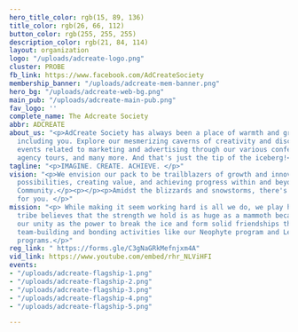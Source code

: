 ```yaml
---
hero_title_color: rgb(15, 89, 136)
title_color: rgb(26, 66, 112)
button_color: rgb(255, 255, 255)
description_color: rgb(21, 84, 114)
layout: organization
logo: "/uploads/adcreate-logo.png"
cluster: PROBE
fb_link: https://www.facebook.com/AdCreateSociety
membership_banner: "/uploads/adcreate-mem-banner.png"
hero_bg: "/uploads/adcreate-web-bg.png"
main_pub: "/uploads/adcreate-main-pub.png"
fav_logo: ''
complete_name: The Adcreate Society
abbr: ADCREATE
about_us: "<p>AdCreate Society has always been a place of warmth and growth for all,
  including you. Explore our mesmerizing caverns of creativity and discover bone chilling
  events related to marketing and advertising through our various conferences, webinars,
  agency tours, and many more. And that's just the tip of the iceberg!</p>"
tagline: "<p>IMAGINE. CREATE. ACHIEVE. </p>"
vision: "<p>We envision our pack to be trailblazers of growth and innovation by imagining
  possibilities, creating value, and achieving progress within and beyond the Lasallian
  Community.</p><p></p><p>Amidst the blizzards and snowstorms, there's a home waiting
  for you. </p>"
mission: "<p> While making it seem working hard is all we do, we play hard, too! Our
  tribe believes that the strength we hold is as huge as a mammoth because we use
  our unity as the power to break the ice and form solid friendships through numerous
  team-building and bonding activities like our Neophyte program and Leadership training
  programs.</p>"
reg_link: " https://forms.gle/C3gNaGRkMefnjxm4A"
vid_link: https://www.youtube.com/embed/rhr_NLViHFI
events:
- "/uploads/adcreate-flagship-1.png"
- "/uploads/adcreate-flagship-2.png"
- "/uploads/adcreate-flagship-3.png"
- "/uploads/adcreate-flagship-4.png"
- "/uploads/adcreate-flagship-5.png"

---
```

